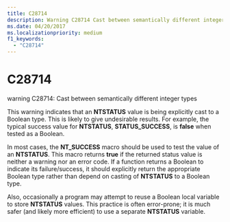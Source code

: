 ```yaml
---
title: C28714
description: Warning C28714 Cast between semantically different integer types.
ms.date: 04/20/2017
ms.localizationpriority: medium 
f1_keywords: 
  - "C28714"
---
```


# C28714


warning C28714: Cast between semantically different integer types

This warning indicates that an **NTSTATUS** value is being explicitly cast to a Boolean type. This is likely to give undesirable results. For example, the typical success value for **NTSTATUS**, **STATUS\_SUCCESS**, is **false** when tested as a Boolean.

In most cases, the **NT\_SUCCESS** macro should be used to test the value of an **NTSTATUS**. This macro returns **true** if the returned status value is neither a warning nor an error code. If a function returns a Boolean to indicate its failure/success, it should explicitly return the appropriate Boolean type rather than depend on casting of **NTSTATUS** to a Boolean type.

Also, occasionally a program may attempt to reuse a Boolean local variable to store **NTSTATUS** values. This practice is often error-prone; it is much safer (and likely more efficient) to use a separate **NTSTATUS** variable.

 

 





